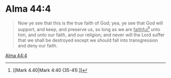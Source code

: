 # Alma 44:4

> Now ye see that this is the true faith of God; yea, ye see that God will support, and keep, and preserve us, so long as we are <u>faithful</u>[^a] unto him, and unto our faith, and our religion; and never will the Lord suffer that we shall be destroyed except we should fall into transgression and deny our faith.

[Alma 44:4](https://www.churchofjesuschrist.org/study/scriptures/bofm/alma/44?lang=eng&id=p4#p4)


[^a]: [[Mark 4.40|Mark 4:40 (35-41).]]
